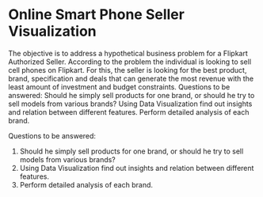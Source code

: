 # Online Smart Phone Seller Visualization
The objective is to address a hypothetical business problem for a Flipkart Authorized Seller. According to the problem the individual is looking to sell cell phones on Flipkart. For this, the seller is looking for the best product, brand, specification and deals that can generate the most revenue with the least amount of investment and budget constraints.  Questions to be answered:  Should he simply sell products for one brand, or should he try to sell models from various brands?  Using Data Visualization find out insights and relation between different features.  Perform detailed analysis of each brand. 

Questions to be answered: 
1) Should he simply sell products for one brand, or should he try to sell models from various brands? 
2) Using Data Visualization find out insights and relation between different features. 
3) Perform detailed analysis of each brand. 
